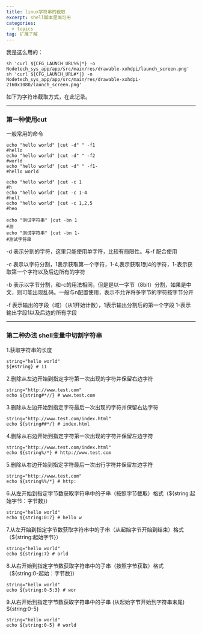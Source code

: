 ```yaml
---
title: linux字符串的截取
excerpt: shell脚本里面可用
categories:
  - topics
tag: 扩展了解 
---
```



我是这么用的：

    sh 'curl ${CFG_LAUNCH_URL%%|*} -o Nodetech_sys_app/app/src/main/res/drawable-xxhdpi/launch_screen.png'
    sh 'curl ${CFG_LAUNCH_URL#*|} -o Nodetech_sys_app/app/src/main/res/drawable-xxhdpi-2160x1080/launch_screen.png'

如下为字符串截取方式，在此记录。

***

### 第一种使用cut
一般常用的命令

    echo "hello world" |cut -d" " -f1
    #hello
    echo "hello world" |cut -d" " -f2
    #world
    echo "hello world" |cut -d" " -f1-
    #hello world
    
    echo "hello world" |cut -c 1
    #h
    echo "hello world" |cut -c 1-4
    #hell
    echo "hello world" |cut -c 1,2,5
    #heo
    
    echo "测试字符串" |cut -bn 1
    #测
    echo "测试字符串" |cut -bn 1-
    #测试字符串

-d 表示分割的字符，这里只能使用单字符，比较有局限性。与-f 配合使用

-c 表示以字符分割，1表示获取第一个字符，1-4,表示获取1到4的字符，1-表示获取第一个字符以及后边所有的字符

-b 表示以字节分割，和-c的用法相同，但是是以一字节（8bit）分割，如果是中文，则可能出现乱码。一般与n配置使用，表示不允许将多字节的字符按字节分开

-f 表示输出的字段（域）（从1开始计数），1表示输出分割后的第一个字段 1-表示输出字段1以及后边的所有字段


***

### 第二种办法 shell变量中切割字符串

1.获取字符串的长度

    string="hello world"
    ${#string} # 11

2.删除从左边开始到指定字符第一次出现的字符并保留右边字符

    string="http://www.test.com"
    echo ${string#*//} # www.test.com

3.删除从左边开始到指定字符最后一次出现的字符并保留右边字符

    string="http://www.test.com/index.html"
    echo ${string##*/} # index.html

4.删除从右边开始到指定字符第一次出现的字符并保留左边字符

    string="http://www.test.com/index.html"
    echo ${string%/*} # http://www.test.com

5.删除从右边开始到指定字符最后一次出行字符并保留左边字符

    string="http://www.test.com"
    echo ${string%%/*} # http:

6.从左开始到指定字节数获取字符串中的子串（按照字节截取）格式（${string:起始字节：字节数}）

    string="hello world"
    echo ${string:0:7} # hello w

7.从左开始到指定字节数获取字符串中的子串（从起始字节开始到结束）格式（${string:起始字节}）

    string="hello world"
    echo ${string:7} # orld

8.从右开始到指定字节数获取字符串中的子串（按照字节获取）格式 （${string:0-起始：字节数}）

    string="hello world"
    echo ${string:0-5:3} # wor

9.从右开始到指定字节数获取字符串中的子串 (从起始字节开始到字符串末尾) ${string:0-5}

    string="hello world"
    echo ${string:0-5} # world
